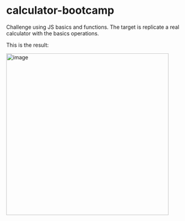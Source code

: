 # calculator-bootcamp

Challenge using JS basics and functions.
The target is replicate a real calculator with the basics operations. 

This is the result:

<img width="432" alt="image" src="https://user-images.githubusercontent.com/84751187/126858052-527e07f4-90f3-4d13-8597-6da90930fa1f.png">
